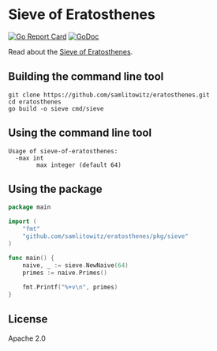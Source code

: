 # Sieve of Eratosthenes
[![Go Report Card](https://goreportcard.com/badge/github.com/samlitowitz/eratosthenes)](https://goreportcard.com/report/github.com/samlitowitz/eratosthenes)
[![GoDoc](https://godoc.org/github.com/samlitowitz/eratosthenes/pkg/sieve?status.svg)](https://godoc.org/github.com/samlitowitz/eratosthenes/pkg/sieve)

Read about the [Sieve of Eratosthenes](https://en.wikipedia.org/wiki/Sieve_of_Eratosthenes).

## Building the command line tool
```
git clone https://github.com/samlitowitz/eratosthenes.git
cd eratosthenes
go build -o sieve cmd/sieve
```

## Using the command line tool
```
Usage of sieve-of-eratosthenes:
  -max int
    	max integer (default 64)
```

## Using the package
```go
package main

import (
	"fmt"
	"github.com/samlitowitz/eratosthenes/pkg/sieve"
)

func main() {
	naive, _ := sieve.NewNaive(64)
	primes := naive.Primes()
	
	fmt.Printf("%+v\n", primes)
}

```

## License
Apache 2.0
